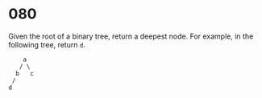 # 080

Given the root of a binary tree, return a deepest node. For example, in the following tree, return `d`.

```
    a
   / \
  b   c
 /
d
```
